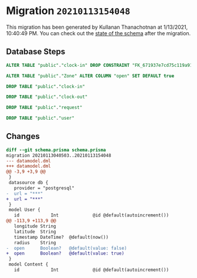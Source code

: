 # Migration `20210113154048`

This migration has been generated by Kullanan Thanachotnan at 1/13/2021, 10:40:49 PM.
You can check out the [state of the schema](./schema.prisma) after the migration.

## Database Steps

```sql
ALTER TABLE "public"."clock-in" DROP CONSTRAINT "FK_671937e7cd75c119a91b8b40aa4"

ALTER TABLE "public"."Zone" ALTER COLUMN "open" SET DEFAULT true

DROP TABLE "public"."clock-in"

DROP TABLE "public"."clock-out"

DROP TABLE "public"."request"

DROP TABLE "public"."user"
```

## Changes

```diff
diff --git schema.prisma schema.prisma
migration 20210113040503..20210113154048
--- datamodel.dml
+++ datamodel.dml
@@ -3,9 +3,9 @@
 }
 datasource db {
   provider = "postgresql"
-  url = "***"
+  url = "***"
 }
 model User {
   id            Int             @id @default(autoincrement())
@@ -113,9 +113,9 @@
   longitude String
   latitude  String
   timestamp DateTime?  @default(now())
   radius    String
-  open      Boolean?   @default(value: false)
+  open      Boolean?   @default(value: true)
 }
 model Content {
   id            Int             @id @default(autoincrement())
```


